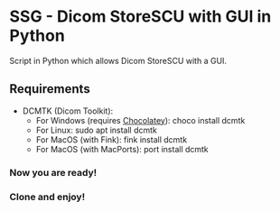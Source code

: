 # SSG - Dicom StoreSCU with GUI in Python
Script in Python which allows Dicom StoreSCU with a GUI.
## Requirements
- DCMTK (Dicom Toolkit):
    - For Windows (requires [Chocolatey](https://chocolatey.org/ "Chocolatey")): choco install dcmtk
    - For Linux: sudo apt install dcmtk
    - For MacOS (with Fink): fink install dcmtk
    - For MacOS (with MacPorts): port install dcmtk

### Now you are ready!
### Clone and enjoy!

